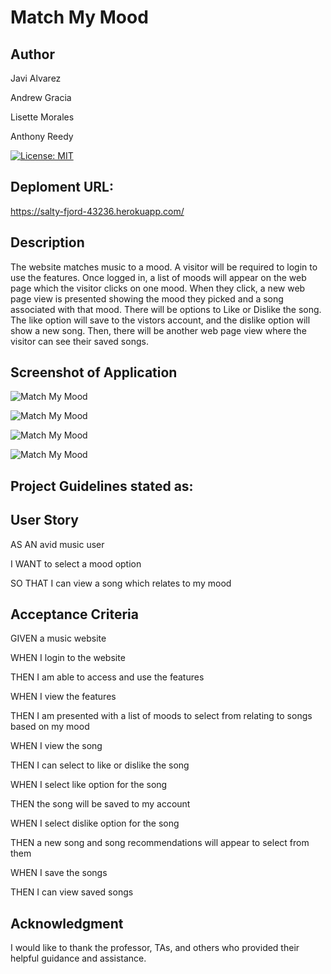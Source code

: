 # Match My Mood

## Author
Javi Alvarez

Andrew Gracia

Lisette Morales

Anthony Reedy


[![License: MIT](https://img.shields.io/badge/License-MIT-yellow.svg)](https://opensource.org/licenses/MIT)

## Deploment URL:
https://salty-fjord-43236.herokuapp.com/ 

## Description
The website matches music to a mood. A visitor will be required to login to use the features. Once
logged in, a list of moods will appear on the web page which the visitor clicks on one mood. When they
click, a new web page view is presented showing the mood they picked and a song associated with that mood. 
There will be options to Like or Dislike the song. The like option will save to the vistors account, and 
the dislike option will show a new song. Then, there will be another web page view where the visitor can see 
their saved songs.

## Screenshot of Application
![Match My Mood](https://user-images.githubusercontent.com/113862182/226664132-7c3e1ccc-bb36-4efc-a7ac-d37aaa40fa2c.png)

![Match My Mood](https://user-images.githubusercontent.com/113862182/226664324-f2af1de5-ccf7-41bf-ad08-6ed686c07d41.png)

![Match My Mood](https://user-images.githubusercontent.com/113862182/226664520-1673fdb9-b4a2-4382-b0c6-f8342e9556b9.png)

![Match My Mood](https://user-images.githubusercontent.com/113862182/226664613-53f7ea37-44af-4998-8d29-bd1aeb1d2c64.png)


## Project Guidelines stated as:

## User Story
AS AN avid music user

I WANT to select a mood option

SO THAT I can view a song which relates to my mood

## Acceptance Criteria
GIVEN a music website

WHEN I login to the website

THEN I am able to access and use the features

WHEN I view the features

THEN I am presented with a list of moods to select from relating to songs based on my mood

WHEN I view the song

THEN I can select to like or dislike the song

WHEN I select like option for the song

THEN the song will be saved to my account

WHEN I select dislike option for the song

THEN a new song and song recommendations will appear to select from them

WHEN I save the songs

THEN I can view saved songs

## Acknowledgment
I would like to thank the professor, TAs, and others who provided their helpful guidance and assistance.








